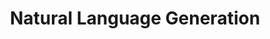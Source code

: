 ---
# This topic lives at
# https://digital.gov/topics/natural-language-generation

# Topic Title
title: "Natural Language Generation"

# description — keep it short and clear
# summary: ""

# Weight
weight: 1

# For more information on managing topics,
# see https://github.com/GSA/digitalgov.gov/wiki/topics
---